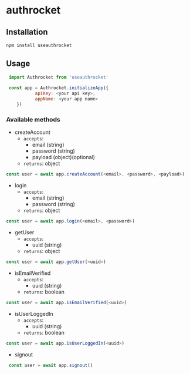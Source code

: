# authrocket

## Installation

```bash
npm install useauthrocket
```

## Usage

```js
 import Authrocket from 'useauthrocket'
    
 const app = Authrocket.initializeApp({
           apiKey: <your api key>,
           appName: <your app name>
    })
```

### Available methods

* createAccount
    - `accepts`: 
        - email (string)
        - password (string)
        - payload (object)(optional)
    - `returns`: object
 ```js
 const user = await app.createAccount(<email>, <password>, <payload>)
```   
* login
    - `accepts`: 
        - email (string)
        - password (string)
    - `returns`: object
 ```js
 const user = await app.login(<email>, <password>)
```  
* getUser
    - `accepts`: 
        - uuid (string)
    - `returns`: object
 ```js
 const user = await app.getUser(<uuid>)
```
 
* isEmailVerified
    - `accepts`:
        - uuid (string)
    - `returns`: boolean
 ```js
 const user = await app.isEmailVerified(<uuid>)
```          
* isUserLoggedIn
    - `accepts`:
        - uuid (string)
    - `returns`: boolean
 ```js
 const user = await app.isUserLoggedIn(<uuid>)
```  
 
* signout
```js
 const user = await app.signout()
```  
   
    
